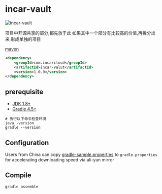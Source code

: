 # incar-vault
![incar-vault](https://travis-ci.org/InCar/incar-vault.svg?branch=master)

项目中开源共享的部分,都先放于此
如果其中一个部分有比较高的价值,再拆分出来,形成单独的项目

[maven](http://search.maven.org/#search%7Cga%7C1%7Cg%3A%22com.incarcloud%22)
```xml
<dependency>
    <groupId>com.incarcloud</groupId>
    <artifactId>incar-valut</artifactId>
    <version>1.0.0</version>
</dependency>
```

## prerequisite
- [JDK 1.8+](http://www.oracle.com/technetwork/java/javase/downloads/index.html)
- [Gradle 4.5+](http://gradle.org/gradle-download/)
```shell
# 执行以下命令检查环境
java -version
gradle --version
```

## Configuration
Users from China can copy [gradle-sample.properties](https://github.com/InCar/ac-func-tion/blob/master/gradle-sample.properties) to `gradle.properties` for accelerating downloading speed via ali-yun mirror

## Compile
```SHELL
gradle assemble
```